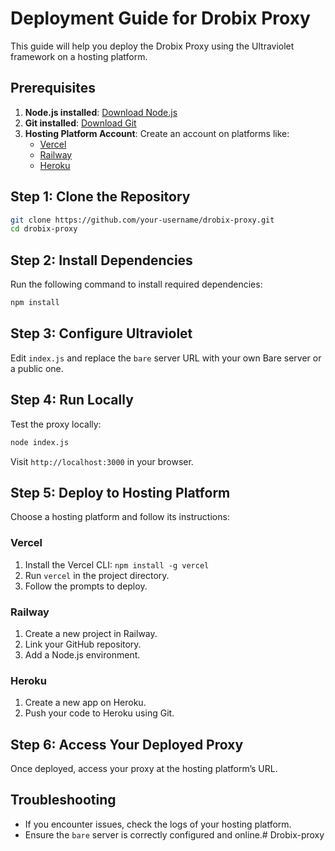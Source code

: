 # Deployment Guide for Drobix Proxy

This guide will help you deploy the Drobix Proxy using the Ultraviolet framework on a hosting platform.

## Prerequisites

1. **Node.js installed**: [Download Node.js](https://nodejs.org/)
2. **Git installed**: [Download Git](https://git-scm.com/)
3. **Hosting Platform Account**: Create an account on platforms like:
   - [Vercel](https://vercel.com/)
   - [Railway](https://railway.app/)
   - [Heroku](https://heroku.com/)

## Step 1: Clone the Repository

```bash
git clone https://github.com/your-username/drobix-proxy.git
cd drobix-proxy
```

## Step 2: Install Dependencies

Run the following command to install required dependencies:

```bash
npm install
```

## Step 3: Configure Ultraviolet

Edit `index.js` and replace the `bare` server URL with your own Bare server or a public one.

## Step 4: Run Locally

Test the proxy locally:

```bash
node index.js
```

Visit `http://localhost:3000` in your browser.

## Step 5: Deploy to Hosting Platform

Choose a hosting platform and follow its instructions:

### Vercel

1. Install the Vercel CLI: `npm install -g vercel`
2. Run `vercel` in the project directory.
3. Follow the prompts to deploy.

### Railway

1. Create a new project in Railway.
2. Link your GitHub repository.
3. Add a Node.js environment.

### Heroku

1. Create a new app on Heroku.
2. Push your code to Heroku using Git.

## Step 6: Access Your Deployed Proxy

Once deployed, access your proxy at the hosting platform’s URL.

## Troubleshooting

- If you encounter issues, check the logs of your hosting platform.
- Ensure the `bare` server is correctly configured and online.# Drobix-proxy
